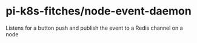 # pi-k8s-fitches/node-event-daemon
Listens for a button push and publish the event to a Redis channel on a node
